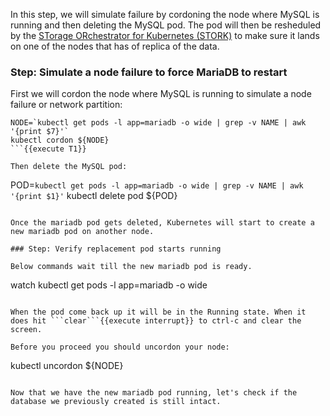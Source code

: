 In this step, we will simulate failure by cordoning the node where MySQL is running and then deleting the MySQL pod. The pod will then be resheduled by the [STorage ORchestrator for Kubernetes (STORK)](https://github.com/libopenstorage/stork/) to make sure it lands on one of the nodes that has of replica of the data.

### Step: Simulate a node failure to force MariaDB to restart

First we will cordon the node where MySQL is running to simulate a node failure or network partition:
```
NODE=`kubectl get pods -l app=mariadb -o wide | grep -v NAME | awk '{print $7}'`
kubectl cordon ${NODE}
```{{execute T1}}

Then delete the MySQL pod:
```
POD=`kubectl get pods -l app=mariadb -o wide | grep -v NAME | awk '{print $1}'`
kubectl delete pod ${POD}
```{{execute T1}}

Once the mariadb pod gets deleted, Kubernetes will start to create a new mariadb pod on another node.

### Step: Verify replacement pod starts running

Below commands wait till the new mariadb pod is ready.
```
watch kubectl get pods -l app=mariadb -o wide
```{{execute T1}}

When the pod come back up it will be in the Running state. When it does hit ```clear```{{execute interrupt}} to ctrl-c and clear the screen.

Before you proceed you should uncordon your node:
```
kubectl uncordon ${NODE}
```{{execute T1}}

Now that we have the new mariadb pod running, let's check if the database we previously created is still intact.
